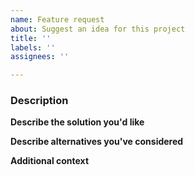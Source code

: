 ```yaml
---
name: Feature request
about: Suggest an idea for this project
title: ''
labels: ''
assignees: ''

---
```


<!-- Before creating, please check whether somebody else has already reported your feature request. -->

### Description
<!-- Is your feature request related to a problem? Please describe.
A clear and concise description of what the problem is. Ex. I'm always frustrated when [...]
-->

**Describe the solution you'd like**
<!-- A clear and concise description of what you want to happen. -->

**Describe alternatives you've considered**
<!-- A clear and concise description of any alternative solutions or features you've considered. -->

**Additional context**
<!--Add any other context about the feature request here.-->